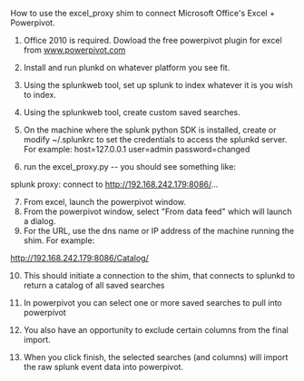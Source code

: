 How to use the excel_proxy shim to connect Microsoft Office's Excel + Powerpivot.

1) Office 2010 is required. Dowload the free powerpivot plugin for excel from www.powerpivot.com
2) Install and run plunkd on whatever platform you see fit. 
3) Using the splunkweb tool, set up splunk to index whatever it is you wish to index.
4) Using the splunkweb tool, create custom saved searches.

5) On the machine where the splunk python SDK is installed, create or modify ~/.splunkrc to set the
   credentials to access the splunkd server. For example:
host=127.0.0.1
user=admin
password=changed

6) run the excel_proxy.py -- you should see something like:

splunk proxy: connect to http://192.168.242.179:8086/...

7) From excel, launch the powerpivot window.
8) From the powerpivot window, select "From data feed" which will launch a dialog.
9) For the URL, use the dns name or IP address of the machine running the shim. For example:

http://192.168.242.179:8086/Catalog/

10) This should initiate a connection to the shim, that connects to splunkd to return a catalog
    of all saved searches

11) In powerpivot you can select one or more saved searches to pull into powerpivot
12) You also have an opportunity to exclude certain columns from the final import.
13) When you click finish, the selected searches (and columns) will import the raw splunk event data 
    into powerpivot.

